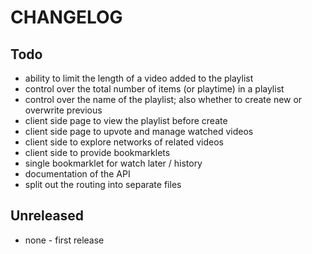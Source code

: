 # CHANGELOG

## Todo

* ability to limit the length of a video added to the playlist
* control over the total number of items (or playtime) in a playlist
* control over the name of the playlist; also whether to create new or overwrite
  previous
* client side page to view the playlist before create
* client side page to upvote and manage watched videos
* client side to explore networks of related videos
* client side to provide bookmarklets
* single bookmarklet for watch later / history
* documentation of the API
* split out the routing into separate files

## Unreleased

* none - first release

